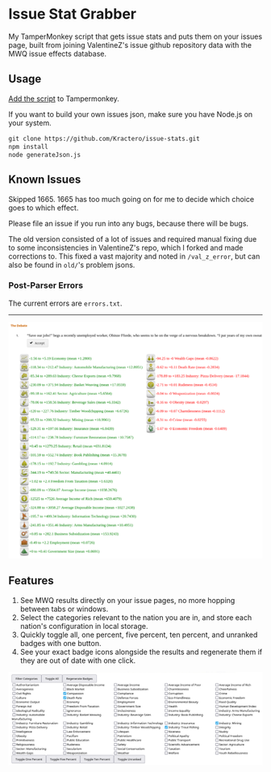 # Issue Stat Grabber

My TamperMonkey script that gets issue stats and puts them on your issues page, built from joining ValentineZ's issue github repository data with the MWQ issue effects database.

## Usage

[Add the script](https://github.com/Kractero/issue-stats/raw/main/issueStatGetter.user.js) to Tampermonkey.

If you want to build your own issues json, make sure you have Node.js on your system.

```
git clone https://github.com/Kractero/issue-stats.git
npm install
node generateJson.js
```

## Known Issues

Skipped 1665. 1665 has too much going on for me to decide which choice goes to which effect.

Please file an issue if you run into any bugs, because there will be bugs.

The old version consisted of a lot of issues and required manual fixing due to some inconsistencies in ValentineZ's repo, which I forked and made corrections to. This fixed a vast majority and noted in `/val_z_error`, but can also be found in `old/`'s problem jsons.

### Post-Parser Errors

The current errors are `errors.txt`.

---

![Issue Result Sample](/public/Issue%20Result.png)

## Features

1. See MWQ results directly on your issue pages, no more hopping between tabs or windows.
2. Select the categories relevant to the nation you are in, and store each nation's configuration in local storage.
3. Quickly toggle all, one percent, five percent, ten percent, and unranked badges with one button.
4. See your exact badge icons alongside the results and regenerate them if they are out of date with one click.

![Filter](/public/Filter.png)
